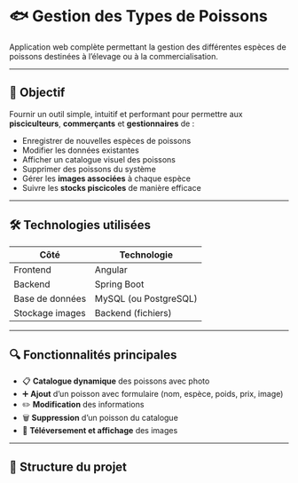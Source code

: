# 🐟 Gestion des Types de Poissons

Application web complète permettant la gestion des différentes espèces de poissons destinées à l’élevage ou à la commercialisation.

---

## 🎯 Objectif

Fournir un outil simple, intuitif et performant pour permettre aux **pisciculteurs**, **commerçants** et **gestionnaires** de :

- Enregistrer de nouvelles espèces de poissons
- Modifier les données existantes
- Afficher un catalogue visuel des poissons
- Supprimer des poissons du système
- Gérer les **images associées** à chaque espèce
- Suivre les **stocks piscicoles** de manière efficace

---

## 🛠️ Technologies utilisées

| Côté | Technologie |
|------|-------------|
| Frontend | Angular |
| Backend | Spring Boot |
| Base de données | MySQL (ou PostgreSQL) |
| Stockage images | Backend (fichiers) |

---

## 🔍 Fonctionnalités principales

- 📋 **Catalogue dynamique** des poissons avec photo
- ➕ **Ajout** d’un poisson avec formulaire (nom, espèce, poids, prix, image)
- ✏️ **Modification** des informations
- 🗑️ **Suppression** d’un poisson du catalogue
- 📸 **Téléversement et affichage** des images

---

## 📁 Structure du projet

